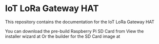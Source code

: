 # IoT LoRa Gateway HAT
This repository contains the documentation for the IoT LoRa Gateway HAT

You can download the pre-build Raspberry Pi SD Card from
View the installer wizard at
Or the builder for the SD Card image at
